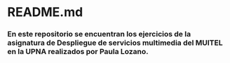 # README.md
### En este repositorio se encuentran los ejercicios de la asignatura de Despliegue de servicios multimedia del MUITEL en la UPNA realizados por Paula Lozano.
